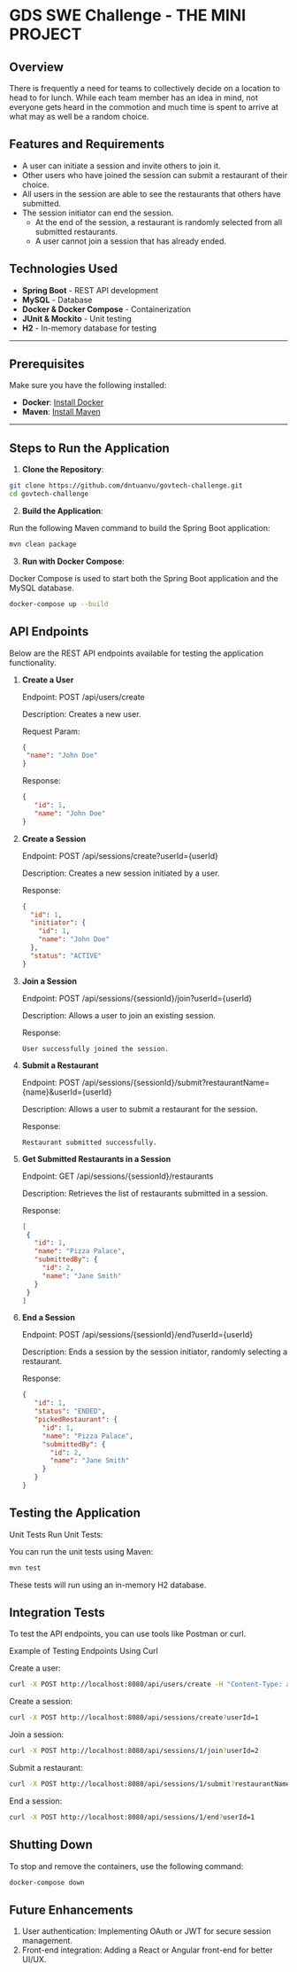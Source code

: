 # GDS SWE Challenge - THE MINI PROJECT

## Overview

There is frequently a need for teams to collectively decide on a location to head to for lunch.
While each team member has an idea in mind, not everyone gets heard in the commotion
and much time is spent to arrive at what may as well be a random choice.

## Features and Requirements
- A user can initiate a session and invite others to join it.
- Other users who have joined the session can submit a restaurant of their choice.
- All users in the session are able to see the restaurants that others have submitted.
- The session initiator can end the session.
    - At the end of the session, a restaurant is randomly selected from all submitted restaurants.
    - A user cannot join a session that has already ended.

## Technologies Used

- **Spring Boot** - REST API development
- **MySQL** - Database
- **Docker & Docker Compose** - Containerization
- **JUnit & Mockito** - Unit testing
- **H2** - In-memory database for testing

---

## Prerequisites

Make sure you have the following installed:

- **Docker**: [Install Docker](https://docs.docker.com/get-docker/)
- **Maven**: [Install Maven](https://maven.apache.org/install.html)

---

## Steps to Run the Application

1. **Clone the Repository**:

```bash
git clone https://github.com/dntuanvu/govtech-challenge.git
cd govtech-challenge
```
2. **Build the Application**:

Run the following Maven command to build the Spring Boot application:

```bash
mvn clean package
```

3. **Run with Docker Compose**:

Docker Compose is used to start both the Spring Boot application and the MySQL database.

```bash
docker-compose up --build
```

## API Endpoints
Below are the REST API endpoints available for testing the application functionality.

1. **Create a User**
   
   Endpoint: POST /api/users/create
   
   Description: Creates a new user.
   
   Request Param:
   ```json
   {
    "name": "John Doe"
   }
   ```
   Response:
   ```json
   {
      "id": 1,
      "name": "John Doe"
   }
   ```
2. **Create a Session**
   
   Endpoint: POST /api/sessions/create?userId={userId}
   
   Description: Creates a new session initiated by a user.
   
   Response:
   ```json
   {
     "id": 1,
     "initiator": {
       "id": 1,
       "name": "John Doe"
     },
     "status": "ACTIVE"
   }
   ```
3. **Join a Session**
   
   Endpoint: POST /api/sessions/{sessionId}/join?userId={userId}
   
   Description: Allows a user to join an existing session.
   
   Response:
   ```text
   User successfully joined the session.
   ```
4. **Submit a Restaurant**
   
   Endpoint: POST /api/sessions/{sessionId}/submit?restaurantName={name}&userId={userId}
   
   Description: Allows a user to submit a restaurant for the session.
   
   Response:
   ```text
   Restaurant submitted successfully.
   ```
5. **Get Submitted Restaurants in a Session**
   
   Endpoint: GET /api/sessions/{sessionId}/restaurants
   
   Description: Retrieves the list of restaurants submitted in a session.
   
   Response:
   ```json
   [
    {
      "id": 1,
      "name": "Pizza Palace",
      "submittedBy": {
        "id": 2,
        "name": "Jane Smith"
      }
    }
   ]
   ```
6. **End a Session**
   
   Endpoint: POST /api/sessions/{sessionId}/end?userId={userId}
   
   Description: Ends a session by the session initiator, randomly selecting a restaurant.
   
   Response:
   ```json
   {
      "id": 1,
      "status": "ENDED",
      "pickedRestaurant": {
        "id": 1,
        "name": "Pizza Palace",
        "submittedBy": {
          "id": 2,
          "name": "Jane Smith"
        }
      }
   }
   ```
   
## Testing the Application
   Unit Tests
   Run Unit Tests:

You can run the unit tests using Maven:

```bash
mvn test
```

These tests will run using an in-memory H2 database.

## Integration Tests
To test the API endpoints, you can use tools like Postman or curl.

Example of Testing Endpoints Using Curl

Create a user:
```bash
curl -X POST http://localhost:8080/api/users/create -H "Content-Type: application/json" -d '{"name": "John Doe"}'
```

Create a session:
```bash
curl -X POST http://localhost:8080/api/sessions/create?userId=1
```

Join a session:
```bash
curl -X POST http://localhost:8080/api/sessions/1/join?userId=2
```

Submit a restaurant:
```bash
curl -X POST http://localhost:8080/api/sessions/1/submit?restaurantName=pizzahut&userId=1
```

End a session:
```bash
curl -X POST http://localhost:8080/api/sessions/1/end?userId=1
```

## Shutting Down
To stop and remove the containers, use the following command:
```bash
docker-compose down
```

## Future Enhancements
1. User authentication: Implementing OAuth or JWT for secure session management.
2. Front-end integration: Adding a React or Angular front-end for better UI/UX.